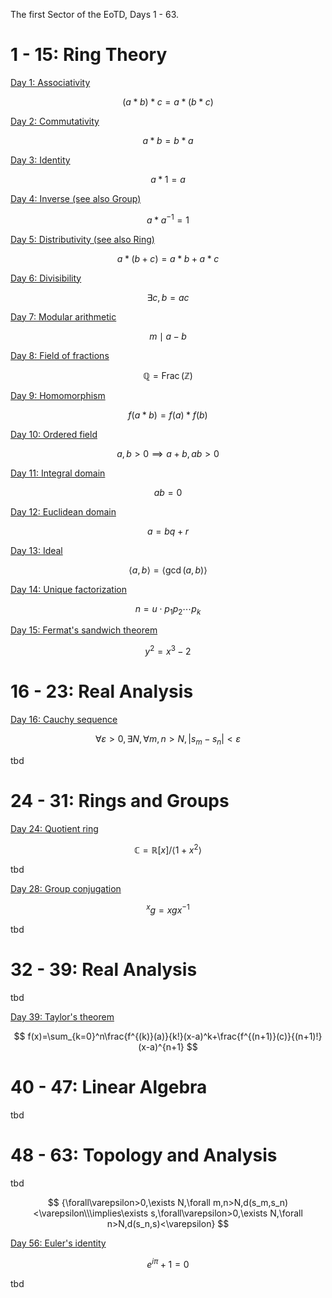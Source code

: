 The first Sector of the EoTD, Days 1 - 63.

# 1 - 15: Ring Theory

[Day 1: Associativity](0-63/0001.md)

$$ (a*b)*c=a*(b*c) $$

[Day 2: Commutativity](0-63/0002.md)

$$ a*b=b*a $$

[Day 3: Identity](0-63/0003.md)

$$ a*1=a $$

[Day 4: Inverse (see also Group)](0-63/0004.md)

$$ a*a^{-1}=1 $$

[Day 5: Distributivity (see also Ring)](0-63/0005.md)

$$ a*(b+c)=a*b+a*c $$

[Day 6: Divisibility](0-63/0006.md)

$$ \exists c,b=ac $$

[Day 7: Modular arithmetic](0-63/0007.md)

$$ m\mid a-b $$

[Day 8: Field of fractions](0-63/0008.md)

$$ \mathbb Q=\operatorname{Frac}(\mathbb Z) $$

[Day 9: Homomorphism](0-63/0009.md)

$$ f(a*b)=f(a)*f(b) $$

[Day 10: Ordered field](0-63/0010.md)

$$ a,b>0\implies a+b,ab>0 $$

[Day 11: Integral domain](0-63/0011.md)

$$ ab=0 $$

[Day 12: Euclidean domain](0-63/0012.md)

$$ a=bq+r $$

[Day 13: Ideal](0-63/0013.md)

$$ \langle a,b\rangle=\langle\gcd(a,b)\rangle $$

[Day 14: Unique factorization](0-63/0014.md)

$$ n=u\cdot p_1p_2\cdots p_k $$

[Day 15: Fermat's sandwich theorem](0-63/0015.md)

$$ y^2=x^3-2 $$

# 16 - 23: Real Analysis

[Day 16: Cauchy sequence](0-63/0016.md)

$$ \forall\varepsilon>0,\exists N,\forall m,n>N,|s_m-s_n|<\varepsilon $$

tbd

# 24 - 31: Rings and Groups

[Day 24: Quotient ring](0-63/0024.md)

$$ \mathbb C=\mathbb R[x]/\langle 1+x^2\rangle $$

tbd

[Day 28: Group conjugation](0-63/0028.md)

$$ ^xg=xgx^{-1} $$

tbd

# 32 - 39: Real Analysis

tbd

[Day 39: Taylor's theorem](0-63/0039.md)

$$ f(x)=\sum_{k=0}^n\frac{f^{(k)}(a)}{k!}(x-a)^k+\frac{f^{(n+1)}(c)}{(n+1)!}(x-a)^{n+1} $$

# 40 - 47: Linear Algebra

tbd

# 48 - 63: Topology and Analysis

tbd

$$ {\forall\varepsilon>0,\exists N,\forall m,n>N,d(s_m,s_n)<\varepsilon\\\implies\exists s,\forall\varepsilon>0,\exists N,\forall n>N,d(s_n,s)<\varepsilon} $$

[Day 56: Euler's identity](0-63/0056.md)

$$ e^{i\pi}+1=0 $$

tbd
